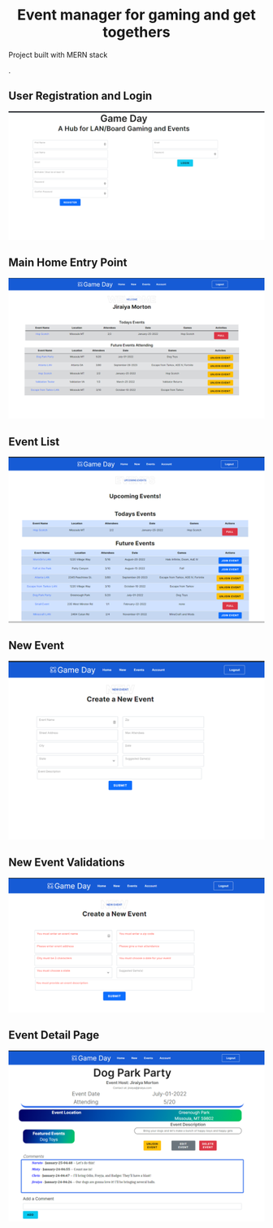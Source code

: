 <h1 align="center">Event manager for gaming and get togethers</h1>
  <p>Project built with MERN stack</p>. 
<h2>User Registration and Login</h2>

<p align="center">  
  <img src="https://github.com/Mortr0n/Game-Day-Events/blob/master/Project%20Plans/ReadmePics/GameDayLogReg.png" />
</p>
<h2>Main Home Entry Point</h2>
<p align="center">
  <img src="https://github.com/Mortr0n/Game-Day-Events/blob/master/Project%20Plans/ReadmePics/GameDayHome.png" />
</p>  
<h2>Event List</h2>
<p align="center"> 
  <img src="https://github.com/Mortr0n/Game-Day-Events/blob/master/Project%20Plans/ReadmePics/GameDayEventList.png" />
</p>
<h2>New Event</h2> 
<p align="center">
  <img src="https://github.com/Mortr0n/Game-Day-Events/blob/master/Project%20Plans/ReadmePics/GameDayNewEvent.png" />
</p>
<h2>New Event Validations</h2>
<p align="center">
  <img src="https://github.com/Mortr0n/Game-Day-Events/blob/master/Project%20Plans/ReadmePics/GameDayNewEventValidations.png" />
</p>
<h2>Event Detail Page</h2>
<p align="center">
  <img src="https://github.com/Mortr0n/Game-Day-Events/blob/master/Project%20Plans/ReadmePics/GameDayDetailPage.png" />
</p>  
